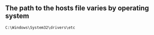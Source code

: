 ## The path to the hosts file varies by operating system

```sh
C:\Windows\System32\drivers\etc
```
